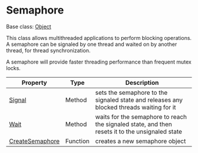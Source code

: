 # Semaphore

Base class: [Object](Object.md)

This class allows multithreaded applications to perform blocking operations. A semaphore can be signaled by one thread and waited on by another thread, for thread synchronization.

A semaphore will provide faster threading performance than frequent mutex locks.

| Property | Type | Description |
|---|---|---|
| [Signal](Semaphore_Signal.md) | Method | sets the semaphore to the signaled state and releases any blocked threads waiting for it |
| [Wait](Semaphore_Wait.md) | Method | waits for the semaphore to reach the signaled state, and then resets it to the unsignaled state |
| [CreateSemaphore](CreateSemaphore.md) | Function | creates a new semaphore object |
